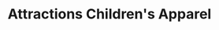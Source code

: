 ---
title: "Attractions Children's Apparel"
url: /mobile/attractions-childrens-apparel/
shop: Kleidung
---